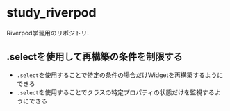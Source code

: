 # study_riverpod

Riverpod学習用のリポジトリ.

## .selectを使用して再構築の条件を制限する

* `.select`を使用することで特定の条件の場合だけWidgetを再構築するようにできる
* `.select`を使用することでクラスの特定プロパティの状態だけを監視するようにできる
